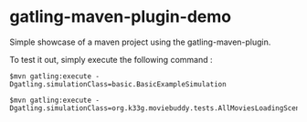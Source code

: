 gatling-maven-plugin-demo
=========================

Simple showcase of a maven project using the gatling-maven-plugin.

To test it out, simply execute the following command :

    $mvn gatling:execute -Dgatling.simulationClass=basic.BasicExampleSimulation

    $mvn gatling:execute -Dgatling.simulationClass=org.k33g.moviebuddy.tests.AllMoviesLoadingScenario
